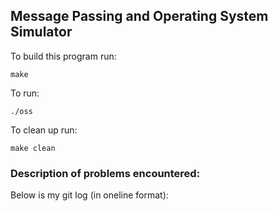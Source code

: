 ## Message Passing and Operating System Simulator

To build this program run:
```
make
```

To run:
```    
./oss
```

To clean up run:
```
make clean
```

### Description of problems encountered:

Below is my git log (in oneline format):
